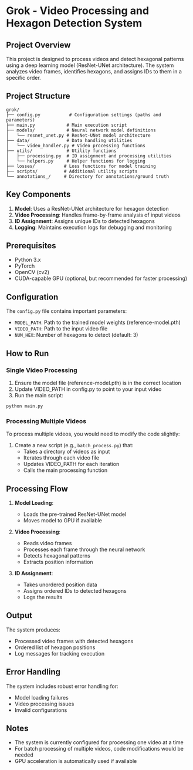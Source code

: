 # Grok - Video Processing and Hexagon Detection System

## Project Overview
This project is designed to process videos and detect hexagonal patterns using a deep learning model (ResNet-UNet architecture). The system analyzes video frames, identifies hexagons, and assigns IDs to them in a specific order.

## Project Structure
```
grok/
├── config.py           # Configuration settings (paths and parameters)
├── main.py            # Main execution script
├── models/            # Neural network model definitions
│   └── resnet_unet.py # ResNet-UNet model architecture
├── data/              # Data handling utilities
│   └── video_handler.py # Video processing functions
├── utils/             # Utility functions
│   ├── processing.py  # ID assignment and processing utilities
│   └── helpers.py     # Helper functions for logging
├── losses/           # Loss functions for model training
├── scripts/          # Additional utility scripts
└── annotations_/     # Directory for annotations/ground truth
```

## Key Components
1. **Model**: Uses a ResNet-UNet architecture for hexagon detection
2. **Video Processing**: Handles frame-by-frame analysis of input videos
3. **ID Assignment**: Assigns unique IDs to detected hexagons
4. **Logging**: Maintains execution logs for debugging and monitoring

## Prerequisites
- Python 3.x
- PyTorch
- OpenCV (cv2)
- CUDA-capable GPU (optional, but recommended for faster processing)

## Configuration
The `config.py` file contains important parameters:
- `MODEL_PATH`: Path to the trained model weights (reference-model.pth)
- `VIDEO_PATH`: Path to the input video file
- `NUM_HEX`: Number of hexagons to detect (default: 3)

## How to Run

### Single Video Processing
1. Ensure the model file (reference-model.pth) is in the correct location
2. Update VIDEO_PATH in config.py to point to your input video
3. Run the main script:
```bash
python main.py
```

### Processing Multiple Videos
To process multiple videos, you would need to modify the code slightly:
1. Create a new script (e.g., `batch_process.py`) that:
   - Takes a directory of videos as input
   - Iterates through each video file
   - Updates VIDEO_PATH for each iteration
   - Calls the main processing function

## Processing Flow
1. **Model Loading**: 
   - Loads the pre-trained ResNet-UNet model
   - Moves model to GPU if available

2. **Video Processing**:
   - Reads video frames
   - Processes each frame through the neural network
   - Detects hexagonal patterns
   - Extracts position information

3. **ID Assignment**:
   - Takes unordered position data
   - Assigns ordered IDs to detected hexagons
   - Logs the results

## Output
The system produces:
- Processed video frames with detected hexagons
- Ordered list of hexagon positions
- Log messages for tracking execution

## Error Handling
The system includes robust error handling for:
- Model loading failures
- Video processing issues
- Invalid configurations

## Notes
- The system is currently configured for processing one video at a time
- For batch processing of multiple videos, code modifications would be needed
- GPU acceleration is automatically used if available
